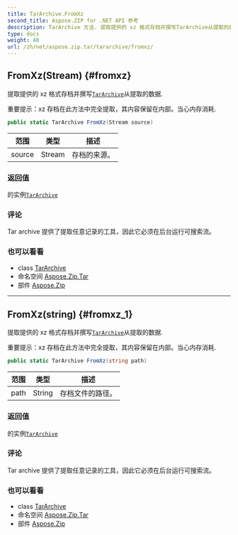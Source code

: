 ```yaml
---
title: TarArchive.FromXz
second_title: Aspose.ZIP for .NET API 参考
description: TarArchive 方法. 提取提供的 xz 格式存档并撰写TarArchive从提取的数据.
type: docs
weight: 40
url: /zh/net/aspose.zip.tar/tararchive/fromxz/
---
```

## FromXz(Stream) {#fromxz}

提取提供的 xz 格式存档并撰写[`TarArchive`](../)从提取的数据.

重要提示：xz 存档在此方法中完全提取，其内容保留在内部。当心内存消耗.

```csharp
public static TarArchive FromXz(Stream source)
```

| 范围 | 类型 | 描述 |
| --- | --- | --- |
| source | Stream | 存档的来源。 |

### 返回值

的实例[`TarArchive`](../)

### 评论

Tar archive 提供了提取任意记录的工具，因此它必须在后台运行可搜索流。

### 也可以看看

* class [TarArchive](../)
* 命名空间 [Aspose.Zip.Tar](../../tararchive/)
* 部件 [Aspose.Zip](../../../)

---

## FromXz(string) {#fromxz_1}

提取提供的 xz 格式存档并撰写[`TarArchive`](../)从提取的数据.

重要提示：xz 存档在此方法中完全提取，其内容保留在内部。当心内存消耗.

```csharp
public static TarArchive FromXz(string path)
```

| 范围 | 类型 | 描述 |
| --- | --- | --- |
| path | String | 存档文件的路径。 |

### 返回值

的实例[`TarArchive`](../)

### 评论

Tar archive 提供了提取任意记录的工具，因此它必须在后台运行可搜索流。

### 也可以看看

* class [TarArchive](../)
* 命名空间 [Aspose.Zip.Tar](../../tararchive/)
* 部件 [Aspose.Zip](../../../)


